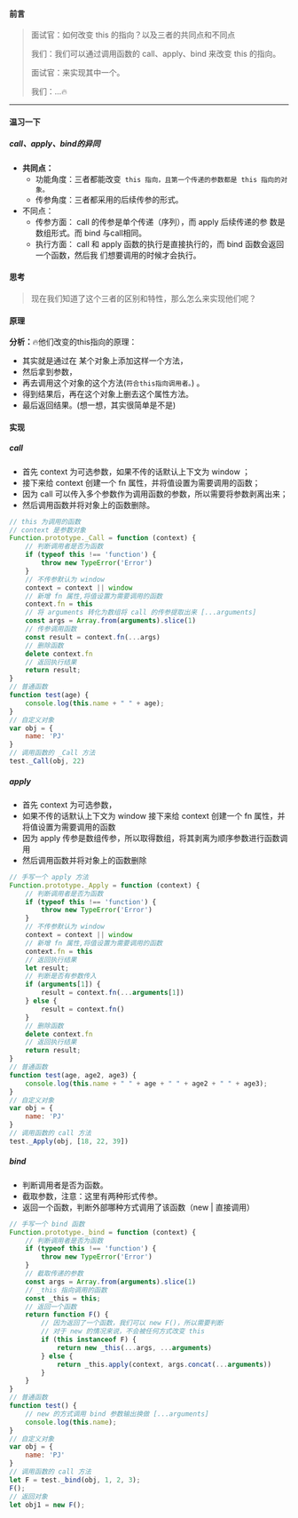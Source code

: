 #### **前言**

> 面试官：如何改变 this 的指向？以及三者的共同点和不同点 
>
> 我们：我们可以通过调用函数的 call、apply、bind 来改变 this 的指向。
>
> 面试官：来实现其中一个。
>
> 我们：...🔥

---------------

#### **温习一下**

##### call、apply、bind的异同

- **共同点：** 
  - 功能角度：三者都能改变` this 指向，且第一个传递的参数都是 this 指向的对象。`
  - 传参角度：三者都采用的后续传参的形式。 
- 不同点： 
  - 传参方面： call 的传参是单个传递（序列），而 apply 后续传递的参 数是数组形式。而 bind 与call相同。
  -  执行方面： call 和 apply 函数的执行是直接执行的，而 bind 函数会返回一个函数，然后我 们想要调用的时候才会执行。



#### 思考

> 现在我们知道了这个三者的区别和特性，那么怎么来实现他们呢？



#### 原理

**分析：**🔥他们改变的this指向的原理：

- 其实就是通过在 某个对象上添加这样一个方法，
- 然后拿到参数，
- 再去调用这个对象的这个方法(`符合this指向调用者。`) 。 
- 得到结果后，再在这个对象上删去这个属性方法。
- 最后返回结果。(想一想，其实很简单是不是)



#### 实现

##### call

- 首先 context 为可选参数，如果不传的话默认上下文为 window ；
-  接下来给 context 创建一个 fn 属性，并将值设置为需要调用的函数； 
- 因为 call 可以传入多个参数作为调用函数的参数，所以需要将参数剥离出来；
-  然后调用函数并将对象上的函数删除。

```js
// this 为调用的函数
// context 是参数对象
Function.prototype._Call = function (context) {
    // 判断调用者是否为函数
    if (typeof this !== 'function') {
        throw new TypeError('Error')
    }
    // 不传参默认为 window
    context = context || window
    // 新增 fn 属性,将值设置为需要调用的函数
    context.fn = this
    // 将 arguments 转化为数组将 call 的传参提取出来 [...arguments]
    const args = Array.from(arguments).slice(1)
    // 传参调用函数
    const result = context.fn(...args)
    // 删除函数
    delete context.fn
    // 返回执行结果
    return result;
}
// 普通函数
function test(age) {
    console.log(this.name + " " + age);
}
// 自定义对象
var obj = {
    name: 'PJ'
}
// 调用函数的 _Call 方法
test._Call(obj, 22)
```



##### apply

- 首先 context 为可选参数，
- 如果不传的话默认上下文为 window 接下来给 context 创建一个 fn 属性，并将值设置为需要调用的函数 
- 因为 apply 传参是数组传参，所以取得数组，将其剥离为顺序参数进行函数调用 
- 然后调用函数并将对象上的函数删除

```js
// 手写一个 apply 方法
Function.prototype._Apply = function (context) {
    // 判断调用者是否为函数
    if (typeof this !== 'function') {
        throw new TypeError('Error')
    }
    // 不传参默认为 window
    context = context || window
    // 新增 fn 属性,将值设置为需要调用的函数
    context.fn = this
    // 返回执行结果
    let result;
    // 判断是否有参数传入
    if (arguments[1]) {
        result = context.fn(...arguments[1])
    } else {
        result = context.fn()
    }
    // 删除函数
    delete context.fn
    // 返回执行结果
    return result;
}
// 普通函数
function test(age, age2, age3) {
    console.log(this.name + " " + age + " " + age2 + " " + age3);
}
// 自定义对象
var obj = {
    name: 'PJ'
}
// 调用函数的 call 方法
test._Apply(obj, [18, 22, 39])
```



##### bind

- 判断调用者是否为函数。 
- 截取参数，注意：这里有两种形式传参。 
- 返回一个函数，判断外部哪种方式调用了该函数（new | 直接调用）

 

```js
// 手写一个 bind 函数
Function.prototype._bind = function (context) {
    // 判断调用者是否为函数
    if (typeof this !== 'function') {
        throw new TypeError('Error')
    }
    // 截取传递的参数
    const args = Array.from(arguments).slice(1)
    // _this 指向调用的函数
    const _this = this;
    // 返回一个函数
    return function F() {
        // 因为返回了一个函数，我们可以 new F()，所以需要判断
        // 对于 new 的情况来说，不会被任何方式改变 this
        if (this instanceof F) {
            return new _this(...args, ...arguments)
        } else {
            return _this.apply(context, args.concat(...arguments))
        }
    }
}
// 普通函数
function test() {
    // new 的方式调用 bind 参数输出换做 [...arguments]
    console.log(this.name);
}
// 自定义对象
var obj = {
    name: 'PJ'
}
// 调用函数的 call 方法
let F = test._bind(obj, 1, 2, 3);
F();
// 返回对象
let obj1 = new F();



```

